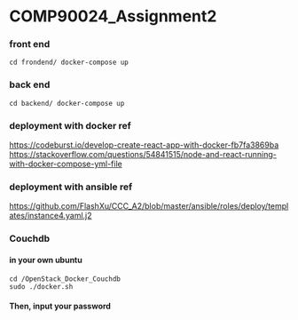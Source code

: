 # COMP90024_Assignment2

  ### front end
    cd frondend/ docker-compose up

  ### back end
    cd backend/ docker-compose up
  ### deployment with docker ref
  https://codeburst.io/develop-create-react-app-with-docker-fb7fa3869ba
  https://stackoverflow.com/questions/54841515/node-and-react-running-with-docker-compose-yml-file

  ### deployment with ansible ref
  https://github.com/FlashXu/CCC_A2/blob/master/ansible/roles/deploy/templates/instance4.yaml.j2
  ### Couchdb
  #### in your own ubuntu
    cd /OpenStack_Docker_Couchdb
    sudo ./docker.sh
  #### Then, input your password
